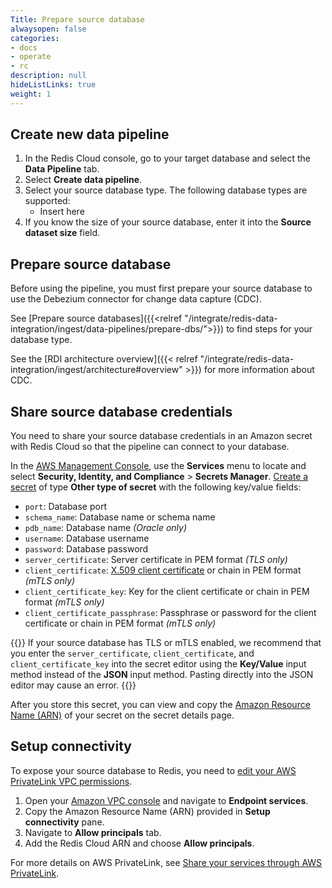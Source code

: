 ```yaml
---
Title: Prepare source database
alwaysopen: false
categories:
- docs
- operate
- rc
description: null
hideListLinks: true
weight: 1
---
```



## Create new data pipeline

1. In the Redis Cloud console, go to your target database and select the **Data Pipeline** tab.
1. Select **Create data pipeline**.
1. Select your source database type. The following database types are supported:
    - Insert here
1. If you know the size of your source database, enter it into the **Source dataset size** field.

## Prepare source database

Before using the pipeline, you must first prepare your source database to use the Debezium connector for change data capture (CDC).

See [Prepare source databases]({{<relref "/integrate/redis-data-integration/ingest/data-pipelines/prepare-dbs/">}}) to find steps for your database type.

See the [RDI architecture overview]({{< relref "/integrate/redis-data-integration/ingest/architecture#overview" >}}) for more information about CDC.

## Share source database credentials

You need to share your source database credentials in an Amazon secret with Redis Cloud so that the pipeline can connect to your database.

In the [AWS Management Console](https://console.aws.amazon.com/), use the **Services** menu to locate and select **Security, Identity, and Compliance** > **Secrets Manager**. [Create a secret](https://docs.aws.amazon.com/secretsmanager/latest/userguide/create_secret.html) of type **Other type of secret** with the following key/value fields:

- `port`: Database port
- `schema_name`: Database name or schema name
- `pdb_name`: Database name *(Oracle only)*
- `username`: Database username
- `password`: Database password
- `server_certificate`: Server certificate in PEM format *(TLS only)*
- `client_certificate`: [X.509 client certificate](https://en.wikipedia.org/wiki/X.509) or chain in PEM format *(mTLS only)*
- `client_certificate_key`: Key for the client certificate or chain in PEM format *(mTLS only)*
- `client_certificate_passphrase`: Passphrase or password for the client certificate or chain in PEM format *(mTLS only)*

{{<note>}}
If your source database has TLS or mTLS enabled, we recommend that you enter the `server_certificate`, `client_certificate`, and `client_certificate_key` into the secret editor using the **Key/Value** input method instead of the **JSON** input method. Pasting directly into the JSON editor may cause an error. 
{{</note>}}

After you store this secret, you can view and copy the [Amazon Resource Name (ARN)](https://docs.aws.amazon.com/secretsmanager/latest/userguide/reference_iam-permissions.html#iam-resources) of your secret on the secret details page. 

## Setup connectivity

To expose your source database to Redis, you need to [edit your AWS PrivateLink VPC permissions](https://docs.aws.amazon.com/vpc/latest/privatelink/configure-endpoint-service.html#add-remove-permissions).

1. Open your [Amazon VPC console]() and navigate to **Endpoint services**.
1. Copy the Amazon Resource Name (ARN) provided in **Setup connectivity** pane.
1. Navigate to **Allow principals** tab.
1. Add the Redis Cloud ARN and choose **Allow principals**.

For more details on AWS PrivateLink, see [Share your services through AWS PrivateLink](https://docs.aws.amazon.com/vpc/latest/privatelink/privatelink-share-your-services.html).
